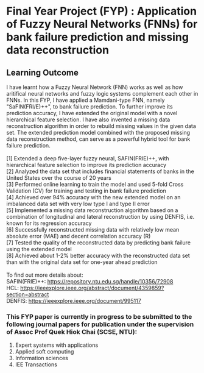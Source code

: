 # Final Year Project (FYP) : Application of Fuzzy Neural Networks (FNNs) for bank failure prediction and missing data reconstruction
## Learning Outcome
<t/>I have learnt how a Fuzzy Neural Network (FNN) works as well as how aritifical neural networks and fuzzy logic systems complement each other in FNNs. In this FYP, I have applied a Mamdani-type FNN, namely "SaFIN(FRI/E)++", to bank failure prediction. To further improve its prediction accuracy, I have extended the original model with a novel hierarchical feature selection. I have also invented a missing data reconstruction algorithm in order to rebuild missing values in the given data set. The extended prediction model combined with the proposed missing data reconstruction method, can serve as a powerful hybrid tool for bank failure prediction. 
<br/>
<br/>
[1] Extended  a deep five-layer fuzzy neural, SAFIN(FRIE)++, with hierarchical feature selection to improve its prediction accuracy <br/>
[2] Analyzed the data set that includes financial statements of banks in the United States over the course of 20 years <br/>
[3] Performed online learning to train the model and used 5-fold Cross Validation (CV) for training and testing in bank failure prediction <br/>
[4] Achieved over 94% accuracy with the new extended model on an imbalanced data set with very low type I and type II error <br/>
[5] Implemented a missing data reconstruction algorithm based on a combination of longitudinal and lateral
reconstruction by using DENFIS, i.e. known for its regression accuracy <br/>
[6] Successfully reconstructed missing data with relatively low mean absolute error (MAE) and decent correlation accuracy (R) <br/>
[7] Tested the quality of the reconstructed data by predicting bank failure using the extended model <br/>
[8] Achieved about 1-2% better accuracy with the reconstructed data set than with the original data set for one-year ahead prediction <br/> 
<br/> 
To find out more details about: <br/>
SAFIN(FRIE)++: https://repository.ntu.edu.sg/handle/10356/72908 <br/>
HCL: https://ieeexplore.ieee.org/abstract/document/4359859?section=abstract <br/>
DENFIS: https://ieeexplore.ieee.org/document/995117 <br/>

### This FYP paper is currently in progress to be submitted to the following journal papers for publication under the supervision of Assoc Prof Quek Hiok Chai (SCSE, NTU): 
1) Expert systems with applications
2) Applied soft computing
3) Information sciences 
4) IEE Transactions







